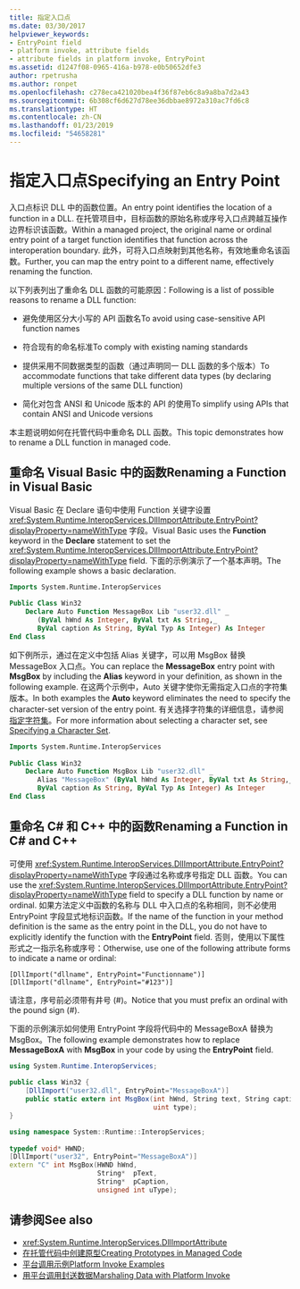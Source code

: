 ```yaml
---
title: 指定入口点
ms.date: 03/30/2017
helpviewer_keywords:
- EntryPoint field
- platform invoke, attribute fields
- attribute fields in platform invoke, EntryPoint
ms.assetid: d1247f08-0965-416a-b978-e0b50652dfe3
author: rpetrusha
ms.author: ronpet
ms.openlocfilehash: c278eca421020bea4f36f87eb6c8a9a8ba7d2a43
ms.sourcegitcommit: 6b308cf6d627d78ee36dbbae8972a310ac7fd6c8
ms.translationtype: HT
ms.contentlocale: zh-CN
ms.lasthandoff: 01/23/2019
ms.locfileid: "54658281"
---
```

# <a name="specifying-an-entry-point"></a><span data-ttu-id="3f7b4-102">指定入口点</span><span class="sxs-lookup"><span data-stu-id="3f7b4-102">Specifying an Entry Point</span></span>
<span data-ttu-id="3f7b4-103">入口点标识 DLL 中的函数位置。</span><span class="sxs-lookup"><span data-stu-id="3f7b4-103">An entry point identifies the location of a function in a DLL.</span></span> <span data-ttu-id="3f7b4-104">在托管项目中，目标函数的原始名称或序号入口点跨越互操作边界标识该函数。</span><span class="sxs-lookup"><span data-stu-id="3f7b4-104">Within a managed project, the original name or ordinal entry point of a target function identifies that function across the interoperation boundary.</span></span> <span data-ttu-id="3f7b4-105">此外，可将入口点映射到其他名称，有效地重命名该函数。</span><span class="sxs-lookup"><span data-stu-id="3f7b4-105">Further, you can map the entry point to a different name, effectively renaming the function.</span></span>  
  
 <span data-ttu-id="3f7b4-106">以下列表列出了重命名 DLL 函数的可能原因：</span><span class="sxs-lookup"><span data-stu-id="3f7b4-106">Following is a list of possible reasons to rename a DLL function:</span></span>  
  
-   <span data-ttu-id="3f7b4-107">避免使用区分大小写的 API 函数名</span><span class="sxs-lookup"><span data-stu-id="3f7b4-107">To avoid using case-sensitive API function names</span></span>  
  
-   <span data-ttu-id="3f7b4-108">符合现有的命名标准</span><span class="sxs-lookup"><span data-stu-id="3f7b4-108">To comply with existing naming standards</span></span>  
  
-   <span data-ttu-id="3f7b4-109">提供采用不同数据类型的函数（通过声明同一 DLL 函数的多个版本）</span><span class="sxs-lookup"><span data-stu-id="3f7b4-109">To accommodate functions that take different data types (by declaring multiple versions of the same DLL function)</span></span>  
  
-   <span data-ttu-id="3f7b4-110">简化对包含 ANSI 和 Unicode 版本的 API 的使用</span><span class="sxs-lookup"><span data-stu-id="3f7b4-110">To simplify using APIs that contain ANSI and Unicode versions</span></span>  
  
 <span data-ttu-id="3f7b4-111">本主题说明如何在托管代码中重命名 DLL 函数。</span><span class="sxs-lookup"><span data-stu-id="3f7b4-111">This topic demonstrates how to rename a DLL function in managed code.</span></span>  
  
## <a name="renaming-a-function-in-visual-basic"></a><span data-ttu-id="3f7b4-112">重命名 Visual Basic 中的函数</span><span class="sxs-lookup"><span data-stu-id="3f7b4-112">Renaming a Function in Visual Basic</span></span>  
 <span data-ttu-id="3f7b4-113">Visual Basic 在 Declare 语句中使用 Function 关键字设置 <xref:System.Runtime.InteropServices.DllImportAttribute.EntryPoint?displayProperty=nameWithType> 字段。</span><span class="sxs-lookup"><span data-stu-id="3f7b4-113">Visual Basic uses the **Function** keyword in the **Declare** statement to set the <xref:System.Runtime.InteropServices.DllImportAttribute.EntryPoint?displayProperty=nameWithType> field.</span></span> <span data-ttu-id="3f7b4-114">下面的示例演示了一个基本声明。</span><span class="sxs-lookup"><span data-stu-id="3f7b4-114">The following example shows a basic declaration.</span></span>  
  
```vb  
Imports System.Runtime.InteropServices  
  
Public Class Win32  
    Declare Auto Function MessageBox Lib "user32.dll" _  
       (ByVal hWnd As Integer, ByVal txt As String,_  
       ByVal caption As String, ByVal Typ As Integer) As Integer  
End Class  
```  
  
 <span data-ttu-id="3f7b4-115">如下例所示，通过在定义中包括 Alias 关键字，可以用 MsgBox 替换 MessageBox 入口点。</span><span class="sxs-lookup"><span data-stu-id="3f7b4-115">You can replace the **MessageBox** entry point with **MsgBox** by including the **Alias** keyword in your definition, as shown in the following example.</span></span> <span data-ttu-id="3f7b4-116">在这两个示例中，Auto 关键字使你无需指定入口点的字符集版本。</span><span class="sxs-lookup"><span data-stu-id="3f7b4-116">In both examples the **Auto** keyword eliminates the need to specify the character-set version of the entry point.</span></span> <span data-ttu-id="3f7b4-117">有关选择字符集的详细信息，请参阅[指定字符集](../../../docs/framework/interop/specifying-a-character-set.md)。</span><span class="sxs-lookup"><span data-stu-id="3f7b4-117">For more information about selecting a character set, see [Specifying a Character Set](../../../docs/framework/interop/specifying-a-character-set.md).</span></span>  
  
```vb  
Imports System.Runtime.InteropServices  
  
Public Class Win32  
    Declare Auto Function MsgBox Lib "user32.dll" _  
       Alias "MessageBox" (ByVal hWnd As Integer, ByVal txt As String,_  
       ByVal caption As String, ByVal Typ As Integer) As Integer  
End Class  
```  
  
## <a name="renaming-a-function-in-c-and-c"></a><span data-ttu-id="3f7b4-118">重命名 C# 和 C++ 中的函数</span><span class="sxs-lookup"><span data-stu-id="3f7b4-118">Renaming a Function in C# and C++</span></span>  
 <span data-ttu-id="3f7b4-119">可使用 <xref:System.Runtime.InteropServices.DllImportAttribute.EntryPoint?displayProperty=nameWithType> 字段通过名称或序号指定 DLL 函数。</span><span class="sxs-lookup"><span data-stu-id="3f7b4-119">You can use the <xref:System.Runtime.InteropServices.DllImportAttribute.EntryPoint?displayProperty=nameWithType> field to specify a DLL function by name or ordinal.</span></span> <span data-ttu-id="3f7b4-120">如果方法定义中函数的名称与 DLL 中入口点的名称相同，则不必使用 EntryPoint 字段显式地标识函数。</span><span class="sxs-lookup"><span data-stu-id="3f7b4-120">If the name of the function in your method definition is the same as the entry point in the DLL, you do not have to explicitly identify the function with the **EntryPoint** field.</span></span> <span data-ttu-id="3f7b4-121">否则，使用以下属性形式之一指示名称或序号：</span><span class="sxs-lookup"><span data-stu-id="3f7b4-121">Otherwise, use one of the following attribute forms to indicate a name or ordinal:</span></span>  
  
```  
[DllImport("dllname", EntryPoint="Functionname")]  
[DllImport("dllname", EntryPoint="#123")]  
```  
  
 <span data-ttu-id="3f7b4-122">请注意，序号前必须带有井号 (#)。</span><span class="sxs-lookup"><span data-stu-id="3f7b4-122">Notice that you must prefix an ordinal with the pound sign (#).</span></span>  
  
 <span data-ttu-id="3f7b4-123">下面的示例演示如何使用 EntryPoint 字段将代码中的 MessageBoxA 替换为 MsgBox。</span><span class="sxs-lookup"><span data-stu-id="3f7b4-123">The following example demonstrates how to replace **MessageBoxA** with **MsgBox** in your code by using the **EntryPoint** field.</span></span>  
  
```csharp  
using System.Runtime.InteropServices;  
  
public class Win32 {  
    [DllImport("user32.dll", EntryPoint="MessageBoxA")]  
    public static extern int MsgBox(int hWnd, String text, String caption,  
                                    uint type);  
}  
```  
  
```cpp  
using namespace System::Runtime::InteropServices;  
  
typedef void* HWND;  
[DllImport("user32", EntryPoint="MessageBoxA")]  
extern "C" int MsgBox(HWND hWnd,  
                      String*  pText,  
                      String*  pCaption,  
                      unsigned int uType);  
```  
  
## <a name="see-also"></a><span data-ttu-id="3f7b4-124">请参阅</span><span class="sxs-lookup"><span data-stu-id="3f7b4-124">See also</span></span>
- <xref:System.Runtime.InteropServices.DllImportAttribute>
- [<span data-ttu-id="3f7b4-125">在托管代码中创建原型</span><span class="sxs-lookup"><span data-stu-id="3f7b4-125">Creating Prototypes in Managed Code</span></span>](../../../docs/framework/interop/creating-prototypes-in-managed-code.md)
- [<span data-ttu-id="3f7b4-126">平台调用示例</span><span class="sxs-lookup"><span data-stu-id="3f7b4-126">Platform Invoke Examples</span></span>](../../../docs/framework/interop/platform-invoke-examples.md)
- [<span data-ttu-id="3f7b4-127">用平台调用封送数据</span><span class="sxs-lookup"><span data-stu-id="3f7b4-127">Marshaling Data with Platform Invoke</span></span>](../../../docs/framework/interop/marshaling-data-with-platform-invoke.md)
